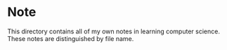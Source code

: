 # Note
This directory contains all of my own notes in learning computer science. These notes are distinguished by file name.
